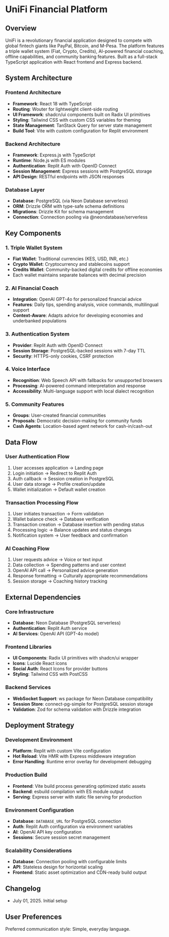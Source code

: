 # UniFi Financial Platform

## Overview

UniFi is a revolutionary financial application designed to compete with global fintech giants like PayPal, Bitcoin, and M-Pesa. The platform features a triple wallet system (Fiat, Crypto, Credits), AI-powered financial coaching, offline capabilities, and community banking features. Built as a full-stack TypeScript application with React frontend and Express backend.

## System Architecture

### Frontend Architecture
- **Framework**: React 18 with TypeScript
- **Routing**: Wouter for lightweight client-side routing
- **UI Framework**: shadcn/ui components built on Radix UI primitives
- **Styling**: Tailwind CSS with custom CSS variables for theming
- **State Management**: TanStack Query for server state management
- **Build Tool**: Vite with custom configuration for Replit environment

### Backend Architecture
- **Framework**: Express.js with TypeScript
- **Runtime**: Node.js with ES modules
- **Authentication**: Replit Auth with OpenID Connect
- **Session Management**: Express sessions with PostgreSQL storage
- **API Design**: RESTful endpoints with JSON responses

### Database Layer
- **Database**: PostgreSQL (via Neon Database serverless)
- **ORM**: Drizzle ORM with type-safe schema definitions
- **Migrations**: Drizzle Kit for schema management
- **Connection**: Connection pooling via @neondatabase/serverless

## Key Components

### 1. Triple Wallet System
- **Fiat Wallet**: Traditional currencies (KES, USD, INR, etc.)
- **Crypto Wallet**: Cryptocurrency and stablecoins support
- **Credits Wallet**: Community-backed digital credits for offline economies
- Each wallet maintains separate balances with decimal precision

### 2. AI Financial Coach
- **Integration**: OpenAI GPT-4o for personalized financial advice
- **Features**: Daily tips, spending analysis, voice commands, multilingual support
- **Context-Aware**: Adapts advice for developing economies and underbanked populations

### 3. Authentication System
- **Provider**: Replit Auth with OpenID Connect
- **Session Storage**: PostgreSQL-backed sessions with 7-day TTL
- **Security**: HTTPS-only cookies, CSRF protection

### 4. Voice Interface
- **Recognition**: Web Speech API with fallbacks for unsupported browsers
- **Processing**: AI-powered command interpretation and response
- **Accessibility**: Multi-language support with local dialect recognition

### 5. Community Features
- **Groups**: User-created financial communities
- **Proposals**: Democratic decision-making for community funds
- **Cash Agents**: Location-based agent network for cash-in/cash-out

## Data Flow

### User Authentication Flow
1. User accesses application → Landing page
2. Login initiation → Redirect to Replit Auth
3. Auth callback → Session creation in PostgreSQL
4. User data storage → Profile creation/update
5. Wallet initialization → Default wallet creation

### Transaction Processing Flow
1. User initiates transaction → Form validation
2. Wallet balance check → Database verification
3. Transaction creation → Database insertion with pending status
4. Processing logic → Balance updates and status changes
5. Notification system → User feedback and confirmation

### AI Coaching Flow
1. User requests advice → Voice or text input
2. Data collection → Spending patterns and user context
3. OpenAI API call → Personalized advice generation
4. Response formatting → Culturally appropriate recommendations
5. Session storage → Coaching history tracking

## External Dependencies

### Core Infrastructure
- **Database**: Neon Database (PostgreSQL serverless)
- **Authentication**: Replit Auth service
- **AI Services**: OpenAI API (GPT-4o model)

### Frontend Libraries
- **UI Components**: Radix UI primitives with shadcn/ui wrapper
- **Icons**: Lucide React icons
- **Social Auth**: React Icons for provider buttons
- **Styling**: Tailwind CSS with PostCSS

### Backend Services
- **WebSocket Support**: ws package for Neon Database compatibility
- **Session Store**: connect-pg-simple for PostgreSQL session storage
- **Validation**: Zod for schema validation with Drizzle integration

## Deployment Strategy

### Development Environment
- **Platform**: Replit with custom Vite configuration
- **Hot Reload**: Vite HMR with Express middleware integration
- **Error Handling**: Runtime error overlay for development debugging

### Production Build
- **Frontend**: Vite build process generating optimized static assets
- **Backend**: esbuild compilation with ES module output
- **Serving**: Express server with static file serving for production

### Environment Configuration
- **Database**: `DATABASE_URL` for PostgreSQL connection
- **Auth**: Replit Auth configuration via environment variables
- **AI**: OpenAI API key configuration
- **Sessions**: Secure session secret management

### Scalability Considerations
- **Database**: Connection pooling with configurable limits
- **API**: Stateless design for horizontal scaling
- **Frontend**: Static asset optimization and CDN-ready build output

## Changelog
- July 01, 2025. Initial setup

## User Preferences

Preferred communication style: Simple, everyday language.